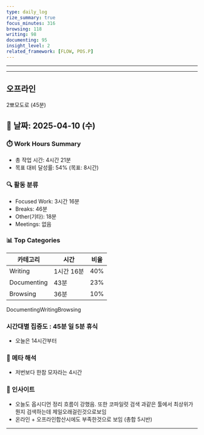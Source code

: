 ```yaml
---
type: daily_log
rize_summary: true
focus_minutes: 316
browsing: 118
writing: 98
documenting: 95
insight_level: 2
related_framework: [FLOW, POS.P]
---
```

---
---
## 오프라인

2뽀모도로 (45분)
## 📅 날짜: 2025-04-10 (수)

### ⏱️ Work Hours Summary
- 총 작업 시간: 4시간 21분
- 목표 대비 달성률: 54% (목표: 8시간)

### 🔍 활동 분류
- Focused Work: 3시간 16분
- Breaks: 46분
- Other(기타): 18분
- Meetings: 없음

### 📊 Top Categories
| 카테고리        | 시간      | 비율  |
| ----------- | ------- | --- |
| Writing     | 1시간 16분 | 40% |
| Documenting | 43분     | 23% |
| Browsing    | 36분     | 10% |
DocumentingWritingBrowsing
### 시간대별 집중도 : 45분 일 5분 휴식
- 오늘은 14시간부터
### 🔁 메타 해석
- 저번보다 한참 모자라는 4시간

### 🧠 인사이트
- 오늘도 옵시디언 정리 흐름이 강했음. 또한 코파일럿 검색 과같은 툴에서 최상위가 뭔지 검색하는데 제일오래걸린것으로보임
- 온라인 + 오프라인합산시에도 부족한것으로 보임 (총합 5시반)

---

